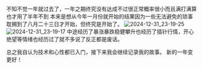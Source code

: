 不知不觉一年就过去了，一年之期终究没有达成不过很正常概率很小而且满打满算也才用了半年不到
本来是想从今年一月份就开始的结果因为一些无法避免的琐事耽搁到了八月二十三日才开始，但终究是开始了。
![2024-12-31_23-19-25](https://github.com/user-attachments/assets/9dfddbc9-15f7-4d2f-8e45-0ea9f3a2407a)
![2024-12-31_23-19-17](https://github.com/user-attachments/assets/380c7348-0a50-422e-a3e9-239a26b7f78f)
中途经历了暴涨暴跌稳健攀升也经历了插针行情，开心绝望等情绪也经历过了就不多说了反正都是废话。

总之我自认为技术和心性都已入门，接下来我会继续记录我的故事。
新的一年变更好！